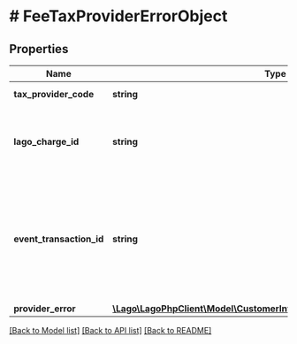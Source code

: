 # # FeeTaxProviderErrorObject

## Properties

Name | Type | Description | Notes
------------ | ------------- | ------------- | -------------
**tax_provider_code** | **string** | Code of the tax provider |
**lago_charge_id** | **string** | Unique identifier assigned to the charge that the fee belongs to |
**event_transaction_id** | **string** | Unique identifier assigned to the transaction. This field is specifically displayed when the fee type is &#x60;charge&#x60;. |
**provider_error** | [**\Lago\LagoPhpClient\Model\CustomerIntegratrionErrorObjectProviderError**](CustomerIntegratrionErrorObjectProviderError.md) |  |

[[Back to Model list]](../../README.md#models) [[Back to API list]](../../README.md#endpoints) [[Back to README]](../../README.md)
